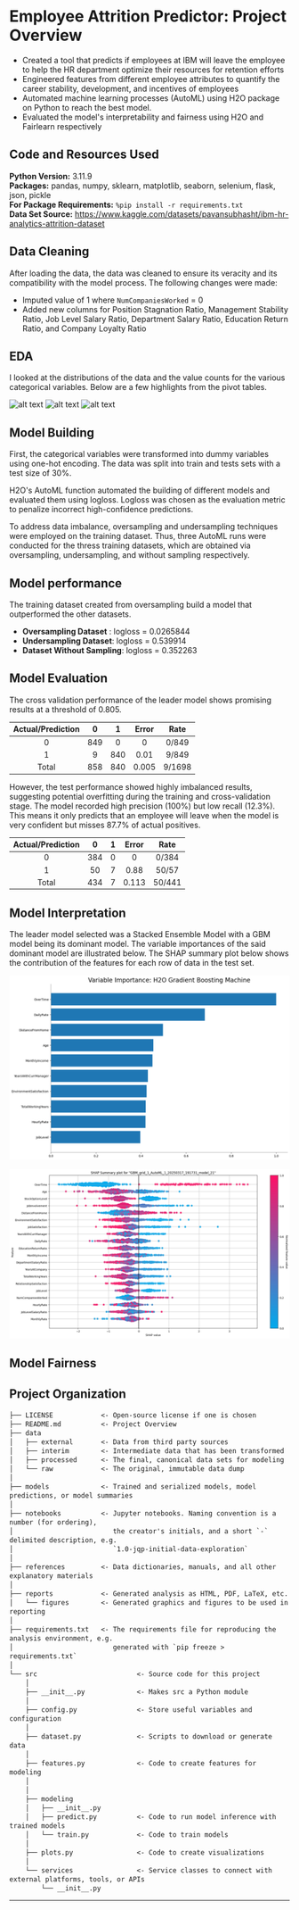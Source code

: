 # Employee Attrition Predictor: Project Overview 
* Created a tool that predicts if employees at IBM will leave the employee to help the HR department optimize their resources for retention efforts
* Engineered features from different employee attributes to quantify the career stability, development, and incentives of employees
* Automated machine learning processes (AutoML) using H2O package on Python to reach the best model. 
* Evaluated the model's interpretability and fairness using H2O and Fairlearn respectively

## Code and Resources Used 
**Python Version:** 3.11.9  
**Packages:** pandas, numpy, sklearn, matplotlib, seaborn, selenium, flask, json, pickle  
**For Package Requirements:**  ```%pip install -r requirements.txt```  
**Data Set Source:** https://www.kaggle.com/datasets/pavansubhasht/ibm-hr-analytics-attrition-dataset

## Data Cleaning
After loading the data, the data was cleaned to ensure its veracity and its compatibility with the model process. The following changes were made:

*	Imputed value of 1 where `NumCompaniesWorked` = 0
*   Added new columns for Position Stagnation Ratio, Management Stability Ratio, Job Level Salary Ratio, Department Salary Ratio, Education Return Ratio, and Company Loyalty Ratio


## EDA
I looked at the distributions of the data and the value counts for the various categorical variables. Below are a few highlights from the pivot tables. 

![alt text](https://github.com/PlayingNumbers/ds_salary_proj/blob/master/salary_by_job_title.PNG "Salary by Position")
![alt text](https://github.com/PlayingNumbers/ds_salary_proj/blob/master/positions_by_state.png "Job Opportunities by State")
![alt text](https://github.com/PlayingNumbers/ds_salary_proj/blob/master/correlation_visual.png "Correlations")

## Model Building 

First, the categorical variables were transformed into dummy variables using one-hot encoding. The data was split into train and tests sets with a test size of 30%.   

H2O's AutoML function automated the building of different models and evaluated them using logloss. Logloss was chosen as the evaluation metric to penalize incorrect high-confidence predictions.   

To address data imbalance, oversampling and undersampling techniques were employed on the training dataset. Thus, three AutoML runs were conducted for the thress training datasets, which are obtained via oversampling, undersampling, and without sampling respectively.

## Model performance
The training dataset created from oversampling build a model that outperformed the other datasets.
*	**Oversampling Dataset** : logloss = 0.0265844
*	**Undersampling Dataset**: logloss = 0.539914
*	**Dataset Without Sampling**: logloss = 0.352263

## Model Evaluation
The cross validation performance of the leader model shows promising results at a threshold of 0.805.

| Actual/Prediction | 0    | 1    | Error    | Rate    |
| :---:   | :---: | :---: | :---: | :---: |
| 0 | 849   | 0   | 0   | 0/849   |
| 1 | 9   | 840   | 0.01   | 9/849   |
| Total | 858   | 840   | 0.005   | 9/1698   |

However, the test performance showed highly imbalanced results, suggesting potential overfitting during the training and cross-validation stage. The model recorded high precision (100%) but low recall (12.3%). This means it only predicts that an employee will leave when the model is very confident but misses 87.7% of actual positives.

| Actual/Prediction | 0    | 1    | Error    | Rate    |
| :---:   | :---: | :---: | :---: | :---: |
| 0 | 384   | 0   | 0   | 0/384   |
| 1 | 50   | 7   | 0.88   | 50/57   |
| Total | 434   | 7   | 0.113   | 50/441   |

## Model Interpretation
The leader model selected was a Stacked Ensemble Model with a GBM model being its dominant model. The variable importances of the said dominant model are illustrated below. The SHAP summary plot below shows the contribution of the features for each row of data in the test set.

![variable importance](image-2.png)

![shap](image-3.png)

## Model Fairness

## Project Organization

```
├── LICENSE            <- Open-source license if one is chosen
├── README.md          <- Project Overview
├── data
│   ├── external       <- Data from third party sources
│   ├── interim        <- Intermediate data that has been transformed
│   ├── processed      <- The final, canonical data sets for modeling
│   └── raw            <- The original, immutable data dump
│
├── models             <- Trained and serialized models, model predictions, or model summaries
│
├── notebooks          <- Jupyter notebooks. Naming convention is a number (for ordering),
│                         the creator's initials, and a short `-` delimited description, e.g.
│                         `1.0-jqp-initial-data-exploration`
│
├── references         <- Data dictionaries, manuals, and all other explanatory materials
│
├── reports            <- Generated analysis as HTML, PDF, LaTeX, etc.
│   └── figures        <- Generated graphics and figures to be used in reporting
│
├── requirements.txt   <- The requirements file for reproducing the analysis environment, e.g.
│                         generated with `pip freeze > requirements.txt`
│
└── src                         <- Source code for this project
    │
    ├── __init__.py             <- Makes src a Python module
    │
    ├── config.py               <- Store useful variables and configuration
    │
    ├── dataset.py              <- Scripts to download or generate data
    │
    ├── features.py             <- Code to create features for modeling
    │
    │    
    ├── modeling                
    │   ├── __init__.py 
    │   ├── predict.py          <- Code to run model inference with trained models          
    │   └── train.py            <- Code to train models
    │
    ├── plots.py                <- Code to create visualizations 
    │
    └── services                <- Service classes to connect with external platforms, tools, or APIs
        └── __init__.py 
```

--------